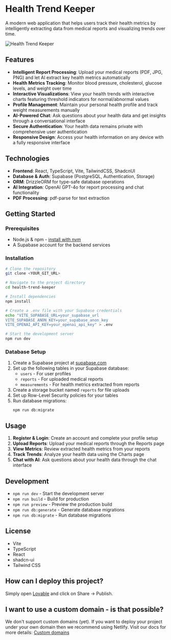 # Health Trend Keeper

A modern web application that helps users track their health metrics by intelligently extracting data from medical reports and visualizing trends over time.

![Health Trend Keeper](https://placeholder-image.com/health-trend-keeper.png)

## Features

- **Intelligent Report Processing**: Upload your medical reports (PDF, JPG, PNG) and let AI extract key health metrics automatically
- **Health Metrics Tracking**: Monitor blood pressure, cholesterol, glucose levels, and weight over time
- **Interactive Visualizations**: View your health trends with interactive charts featuring threshold indicators for normal/abnormal values
- **Profile Management**: Maintain your personal health profile and track weight measurements manually
- **AI-Powered Chat**: Ask questions about your health data and get insights through a conversational interface
- **Secure Authentication**: Your health data remains private with comprehensive user authentication
- **Responsive Design**: Access your health information on any device with a fully responsive interface

## Technologies

- **Frontend**: React, TypeScript, Vite, TailwindCSS, ShadcnUI
- **Database & Auth**: Supabase (PostgreSQL, Authentication, Storage)
- **ORM**: DrizzleORM for type-safe database operations
- **AI Integration**: OpenAI GPT-4o for report processing and chat functionality
- **PDF Processing**: pdf-parse for text extraction

## Getting Started

### Prerequisites

- Node.js & npm - [install with nvm](https://github.com/nvm-sh/nvm#installing-and-updating)
- A Supabase account for the backend services

### Installation

```sh
# Clone the repository
git clone <YOUR_GIT_URL>

# Navigate to the project directory
cd health-trend-keeper

# Install dependencies
npm install

# Create a .env file with your Supabase credentials
echo "VITE_SUPABASE_URL=your_supabase_url
VITE_SUPABASE_ANON_KEY=your_supabase_anon_key
VITE_OPENAI_API_KEY=your_openai_api_key" > .env

# Start the development server
npm run dev
```

### Database Setup

1. Create a Supabase project at [supabase.com](https://supabase.com)
2. Set up the following tables in your Supabase database:
   - `users` - For user profiles
   - `reports` - For uploaded medical reports
   - `measurements` - For health metrics extracted from reports
3. Create a storage bucket named `reports` for file uploads
4. Set up Row-Level Security policies for your tables
5. Run database migrations:
   ```
   npm run db:migrate
   ```

## Usage

1. **Register & Login**: Create an account and complete your profile setup
2. **Upload Reports**: Upload your medical reports through the Reports page
3. **View Metrics**: Review extracted health metrics from your reports
4. **Track Trends**: Analyze your health data using the Charts page
5. **Chat with AI**: Ask questions about your health data through the chat interface

## Development

- `npm run dev` - Start the development server
- `npm run build` - Build for production
- `npm run preview` - Preview the production build
- `npm run db:generate` - Generate database migrations
- `npm run db:migrate` - Run database migrations

## License

- Vite
- TypeScript
- React
- shadcn-ui
- Tailwind CSS

## How can I deploy this project?

Simply open [Lovable](https://lovable.dev/projects/7d4587f7-b4e5-410c-aa91-5aa2170b0bd5) and click on Share -> Publish.

## I want to use a custom domain - is that possible?

We don't support custom domains (yet). If you want to deploy your project under your own domain then we recommend using Netlify. Visit our docs for more details: [Custom domains](https://docs.lovable.dev/tips-tricks/custom-domain/)
